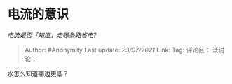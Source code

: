 # 电流的意识
*电流是否「知道」走哪条路省电?*

> Author: #Anonymity
> Last update: *23/07/2021*
> Link:
> Tag:
> 评论区：
> 泛讨论：

水怎么知道哪边更低？
